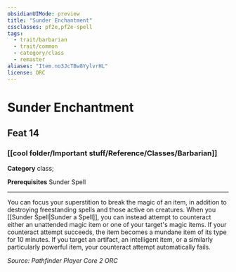 ```yaml
---
obsidianUIMode: preview
title: "Sunder Enchantment"
cssclasses: pf2e,pf2e-spell
tags:
  - trait/barbarian
  - trait/common
  - category/class
  - remaster
aliases: "Item.no3JcTBw8YylvrHL"
license: ORC
---
```

# Sunder Enchantment
## Feat 14
### [[cool folder/Important stuff/Reference/Classes/Barbarian]]

**Category** class; 



**Prerequisites** Sunder Spell
* * *
You can focus your superstition to break the magic of an item, in addition to destroying freestanding spells and those active on creatures. When you [[Sunder Spell|Sunder a Spell]], you can instead attempt to counteract either an unattended magic item or one of your target's magic items. If your counteract attempt succeeds, the item becomes a mundane item of its type for 10 minutes. If you target an artifact, an intelligent item, or a similarly particularly powerful item, your counteract attempt automatically fails.

*Source: Pathfinder Player Core 2*
*ORC*